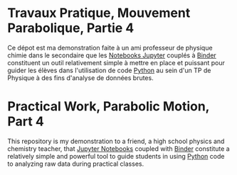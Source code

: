 # Travaux Pratique, Mouvement Parabolique, Partie 4

Ce dépot est ma demonstration faite à un ami professeur de physique chimie dans le secondaire que les [Notebooks Jupyter](https://jupyter.org/) couplés à [Binder](https://mybinder.org/) constituent un outil relativement simple à mettre en place et puissant pour guider les élèves dans l'utilisation de code [Python](https://www.python.org/) au sein d'un TP de Physique à des fins d'analyse de données brutes.

# Practical Work, Parabolic Motion, Part 4

This repository is my demonstration to a friend, a high school physics and chemistry teacher, that [Jupyter Notebooks](https://jupyter.org/) coupled with [Binder](https://mybinder.org/) constitute a relatively simple and powerful tool to guide students in using [Python](https://www.python.org/) code to analyzing raw data during practical classes.